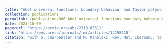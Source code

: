 ```yaml
---
title: "Abel universal functions: boundary behaviour and Taylor polynomials"
collection: publications
permalink: /publication/006_Abel_universal_functions_boundary_behaviour_and_Taylor_polynomials
date: 2023-10-09
paperurl: 'https://arxiv.org/abs/2310.05611'
link: 'https://ems.press/journals/rmi/articles/14298420'
citation: 'with S. Charpentier and M. Manolaki, Rev. Mat. Iberoam., to appear.'
---
```


